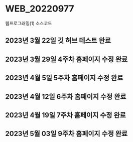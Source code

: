 # WEB_20220977
웹프로그래밍(1) 소스코드
## 2023년 3월 22일 깃 허브 테스트 완료 

## 2023년 3월 29일 4주차 홈페이지 수정 완료

## 2023년 4월 5일 5주차 홈페이지 수정 완료

## 2023년 4월 12일 6주차 홈페이지 수정 완료

## 2023년 4월 19일 7주차 홈페이지 수정 완료

## 2023년 5월 03일 9주차 홈페이지 수정 완료